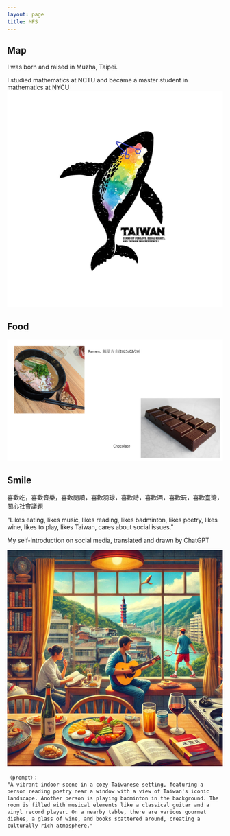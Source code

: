 ```yaml
---
layout: page
title: MFS
---
```


## Map

I was born and raised in Muzha, Taipei.

I studied mathematics at NCTU and became a master student in mathematics at NYCU
![MAP](image/MAP.JPG)

## Food
![Food](image/FOOD.png)

## Smile
喜歡吃，喜歡音樂，喜歡閱讀，喜歡羽球，喜歡詩，喜歡酒，喜歡玩，喜歡臺灣，關心社會議題

"Likes eating, likes music, likes reading, likes badminton, likes poetry, likes wine, likes to play, likes Taiwan, cares about social issues."

My self-introduction on social media, translated and drawn by ChatGPT

![Snile](image/SMILE.png)

```
（prompt）：
"A vibrant indoor scene in a cozy Taiwanese setting, featuring a person reading poetry near a window with a view of Taiwan's iconic landscape. Another person is playing badminton in the background. The room is filled with musical elements like a classical guitar and a vinyl record player. On a nearby table, there are various gourmet dishes, a glass of wine, and books scattered around, creating a culturally rich atmosphere."
```
